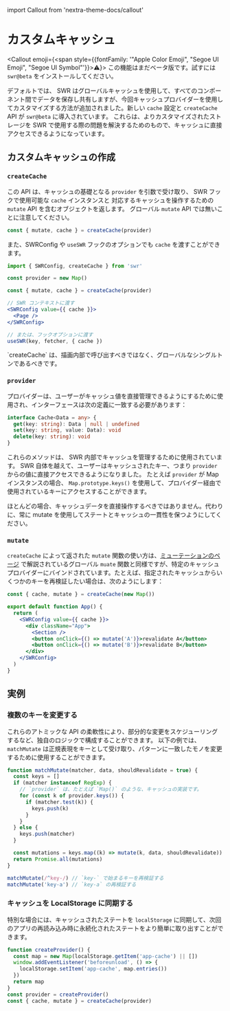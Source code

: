 import Callout from 'nextra-theme-docs/callout'

# カスタムキャッシュ

<Callout emoji={<span style={{fontFamily: '"Apple Color Emoji", "Segoe UI Emoji", "Segoe UI Symbol"'}}>⚠️</span>}>
  この機能はまだベータ版です。試すには `swr@beta` をインストールしてください。
</Callout>

デフォルトでは、 SWR はグローバルキャッシュを使用して、すべてのコンポーネント間でデータを保存し共有しますが、今回キャッシュプロバイダーを使用してカスタマイズする方法が追加されました。新しい `cache` 設定と `createCache` API が `swr@beta` に導入されています。
これらは、よりカスタマイズされたストレージを SWR で使用する際の問題を解決するためのもので、キャッシュに直接アクセスできるようになっています。

## カスタムキャッシュの作成

### `createCache`

この API は、キャッシュの基礎となる `provider` を引数で受け取り、 SWR フックで使用可能な `cache` インスタンスと
対応するキャッシュを操作するための `mutate` API を含むオブジェクトを返します。 グローバル `mutate` API では無いことに注意してください。

```js
const { mutate, cache } = createCache(provider)
```

また、SWRConfig や `useSWR` フックのオプションでも `cache` を渡すことができます。

```jsx
import { SWRConfig, createCache } from 'swr'

const provider = new Map()

const { mutate, cache } = createCache(provider)

// SWR コンテキストに渡す
<SWRConfig value={{ cache }}>
  <Page />
</SWRConfig>

// または、フックオプションに渡す
useSWR(key, fetcher, { cache })
```

<Callout emoji="🚨" background="bg-red-200 dark:text-gray-800">
  `createCache` は、描画内部で呼び出すべきではなく、グローバルなシングルトンであるべきです。
</Callout>

### `provider`

プロバイダーは、ユーザーがキャッシュ値を直接管理できるようにするために使用され、インターフェースは次の定義に一致する必要があります：

```ts
interface Cache<Data = any> {
  get(key: string): Data | null | undefined
  set(key: string, value: Data): void
  delete(key: string): void
}
```

これらのメソッドは、 SWR 内部でキャッシュを管理するために使用されています。 SWR 自体を越えて、ユーザーはキャッシュされたキー、つまり `provider` からの値に直接アクセスできるようになりました。
たとえば `provider` が Map インスタンスの場合、 `Map.prototype.keys()` を使用して、プロバイダー経由で使用されているキーにアクセスすることができます。

<Callout emoji="🚨" background="bg-red-200 dark:text-gray-800">
  ほとんどの場合、キャッシュデータを直接操作するべきではありません。代わりに、常に mutate を使用してステートとキャッシュの一貫性を保つようにしてください。
</Callout>


### `mutate`

`createCache` によって返された `mutate` 関数の使い方は、[ミューテーションのページ](/docs/mutation) で解説されているグローバル `muate` 関数と同様ですが、特定のキャッシュプロバイダーにバインドされています。たとえば、指定されたキャッシュからいくつかのキーを再検証したい場合は、次のようにします：

```jsx
const { cache, mutate } = createCache(new Map())

export default function App() {
  return (
    <SWRConfig value={{ cache }}>
      <div className="App">
        <Section />
        <button onClick={() => mutate('A')}>revalidate A</button>
        <button onClick={() => mutate('B')}>revalidate B</button>
      </div>
    </SWRConfig>
  )
}
```

## 実例

### 複数のキーを変更する

これらのアトミックな API の柔軟性により、部分的な変更をスケジューリングするなど、独自のロジックで構成することができます。
以下の例では、 `matchMutate` は正規表現をキーとして受け取り、パターンに一致したモノを変更するために使用することができます。

```js
function matchMutate(matcher, data, shouldRevalidate = true) {
  const keys = []
  if (matcher instanceof RegExp) {
    // `provider` は、たとえば `Map()` のような、キャッシュの実装です。
    for (const k of provider.keys()) {
      if (matcher.test(k)) {
        keys.push(k)
      }
    }
  } else {
    keys.push(matcher)
  }

  const mutations = keys.map((k) => mutate(k, data, shouldRevalidate))
  return Promise.all(mutations)
}

matchMutate(/^key-/) // `key-` で始まるキーを再検証する
matchMutate('key-a') // `key-a` の再検証する
```

### キャッシュを LocalStorage に同期する

特別な場合には、キャッシュされたステートを `localStorage` に同期して、次回のアプリの再読み込み時に永続化されたステートをより簡単に取り出すことができます。

```js
function createProvider() {
  const map = new Map(localStorage.getItem('app-cache') || [])
  window.addEventListener('beforeunload', () => {
    localStorage.setItem('app-cache', map.entries())
  })
  return map
}
const provider = createProvider()
const { cache, mutate } = createCache(provider)
```
